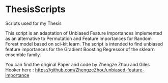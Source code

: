 # ThesisScripts
Scripts used for my Thesis


This script is an adaptation of Unbiased Feature Importances implemented as an alternative to Permutation and 
Feature Importances for Random Forest model based on sci-kit learn. The script is intended to find unbiased feature importances for
the Gradient Boosting Regressor of the sklearn ensemble family.

You can find the original Paper and code by Zhengze Zhou and Giles Hooker here : https://github.com/ZhengzeZhou/unbiased-feature-importance
